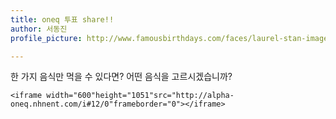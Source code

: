 ```yaml
---
title: oneq 투표 share!!
author: 서동진
profile_picture: http://www.famousbirthdays.com/faces/laurel-stan-image.jpg

---
```


한 가지 음식만 먹을 수 있다면? 어떤 음식을 고르시겠습니까?

`<iframe width="600"height="1051"src="http://alpha-oneq.nhnent.com/i#12/0"frameborder="0"></iframe>`